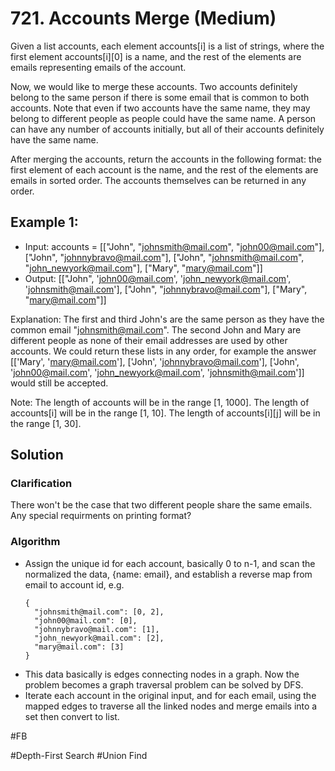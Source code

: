 # 721. Accounts Merge (Medium)

Given a list accounts, each element accounts[i] is a list of strings, where the first element accounts[i][0] is a name, and the rest of the elements are emails representing emails of the account.

Now, we would like to merge these accounts. Two accounts definitely belong to the same person if there is some email that is common to both accounts. Note that even if two accounts have the same name, they may belong to different people as people could have the same name. A person can have any number of accounts initially, but all of their accounts definitely have the same name.

After merging the accounts, return the accounts in the following format: the first element of each account is the name, and the rest of the elements are emails in sorted order. The accounts themselves can be returned in any order.

## Example 1:
- Input: 
accounts = [["John", "johnsmith@mail.com", "john00@mail.com"], ["John", "johnnybravo@mail.com"], ["John", "johnsmith@mail.com", "john_newyork@mail.com"], ["Mary", "mary@mail.com"]]
- Output: [["John", 'john00@mail.com', 'john_newyork@mail.com', 'johnsmith@mail.com'],  ["John", "johnnybravo@mail.com"], ["Mary", "mary@mail.com"]]

Explanation: 
The first and third John's are the same person as they have the common email "johnsmith@mail.com".
The second John and Mary are different people as none of their email addresses are used by other accounts.
We could return these lists in any order, for example the answer [['Mary', 'mary@mail.com'], ['John', 'johnnybravo@mail.com'], 
['John', 'john00@mail.com', 'john_newyork@mail.com', 'johnsmith@mail.com']] would still be accepted.

Note:
The length of accounts will be in the range [1, 1000].
The length of accounts[i] will be in the range [1, 10].
The length of accounts[i][j] will be in the range [1, 30].

## Solution

### Clarification
There won't be the case that two different people share the same emails.
Any special requirments on printing format?

### Algorithm
- Assign the unique id for each account, basically 0 to n-1, and scan the normalized the data, {name: email}, and establish a reverse map from email to account id, e.g.
  ```
  {
    "johnsmith@mail.com": [0, 2],
    "john00@mail.com": [0],
    "johnnybravo@mail.com": [1],
    "john_newyork@mail.com": [2],
    "mary@mail.com": [3]
  }
  ```
- This data basically is edges connecting nodes in a graph. Now the problem becomes a graph traversal problem can be solved by DFS.
- Iterate each account in the original input, and for each email, using the mapped edges to traverse all the linked nodes and merge emails into a set then convert to list.

#FB

#Depth-First Search #Union Find
